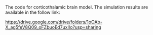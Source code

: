 The code for corticothalamic brain model. The simulation results are available in the follow link:

https://drive.google.com/drive/folders/1oOAb-X_ag5feV8Q09_oFZbuoEd7uxIIo?usp=sharing
